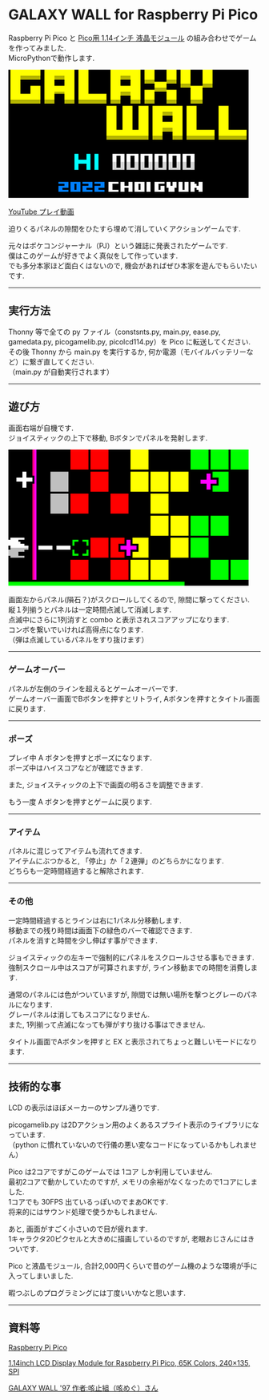 # GALAXY WALL for Raspberry Pi Pico

Raspberry Pi Pico と [Pico用 1.14インチ 液晶モジュール](https://www.waveshare.com/pico-lcd-1.14.htm) の組み合わせでゲームを作ってみました.  
MicroPythonで動作します.  

![スクリーンショット1](/images/screenshot0_480.png)  

[YouTube プレイ動画](https://www.youtube.com/watch?v=PG-gCMLcHIk)  

迫りくるパネルの隙間をひたすら埋めて消していくアクションゲームです.  

元々はポケコンジャーナル（PJ）という雑誌に発表されたゲームです.  
僕はこのゲームが好きでよく真似をして作っています.  
でも多分本家ほど面白くはないので, 機会があればぜひ本家を遊んでもらいたいです.  

***

## 実行方法

Thonny 等で全ての py ファイル（constsnts.py, main.py, ease.py, gamedata.py, picogamelib.py, picolcd114.py）を Pico に転送してください.  
その後 Thonny から main.py を実行するか, 何か電源（モバイルバッテリーなど）に繋ぎ直してください.  
（main.py が自動実行されます）  

***

## 遊び方

画面右端が自機です.  
ジョイスティックの上下で移動, Bボタンでパネルを発射します.  

![スクリーンショット1](/images/screenshot1_480.png)  

画面左からパネル(隕石？)がスクロールしてくるので, 隙間に撃ってください.  
縦１列揃うとパネルは一定時間点滅して消滅します.  
点滅中にさらに1列消すと combo と表示されスコアアップになります.  
コンボを繋いでいければ高得点になります.  
（弾は点滅しているパネルをすり抜けます）  

***

### ゲームオーバー

パネルが左側のラインを超えるとゲームオーバーです.  
ゲームオーバー画面でBボタンを押すとリトライ, Aボタンを押すとタイトル画面に戻ります.

***

### ポーズ

プレイ中 A ボタンを押すとポーズになります.  
ポーズ中はハイスコアなどが確認できます.  

また, ジョイスティックの上下で画面の明るさを調整できます.  

もう一度 A ボタンを押すとゲームに戻ります.  

***

### アイテム

パネルに混じってアイテムも流れてきます.  
アイテムにぶつかると, 「停止」か「２連弾」のどちらかになります.  
どちらも一定時間経過すると解除されます.  

***

### その他

一定時間経過するとラインは右に1パネル分移動します.  
移動までの残り時間は画面下の緑色のバーで確認できます.  
パネルを消すと時間を少し伸ばす事ができます.  

ジョイスティックの左キーで強制的にパネルをスクロールさせる事もできます.  
強制スクロール中はスコアが可算されますが, ライン移動までの時間を消費します.  

通常のパネルには色がついていますが, 隙間では無い場所を撃つとグレーのパネルになります.  
グレーパネルは消してもスコアになりません.  
また, 1列揃って点滅になっても弾がすり抜ける事はできません.  

タイトル画面でAボタンを押すと EX と表示されてちょっと難しいモードになります.  

***

## 技術的な事

LCD の表示はほぼメーカーのサンプル通りです.  

picogamelib.py は2Dアクション用のよくあるスプライト表示のライブラリになっています.  
（python に慣れていないので行儀の悪い変なコードになっているかもしれません）  

Pico は2コアですがこのゲームでは 1コア しか利用していません.  
最初2コアで動かしていたのですが, メモリの余裕がなくなったので1コアにしました.  
1コアでも 30FPS 出ているっぽいのでまあOKです.  
将来的にはサウンド処理で使うかもしれません.  

あと, 画面がすごく小さいので目が疲れます.  
1キャラクタ20ピクセルと大きめに描画しているのですが, 老眼おじさんにはきついです.  

Pico と液晶モジュール, 合計2,000円くらいで昔のゲーム機のような環境が手に入ってしまいました.  

暇つぶしのプログラミングには丁度いいかなと思います.  

***

## 資料等

[Raspberry Pi Pico](https://www.raspberrypi.com/products/raspberry-pi-pico/)

[1.14inch LCD Display Module for Raspberry Pi Pico, 65K Colors, 240×135, SPI](https://www.waveshare.com/pico-lcd-1.14.htm)

[GALAXY WALL '97  作者:咳止組（咳めぐ）さん](http://cosmopatrol.web.fc2.com/game_galaxywall97.html)
